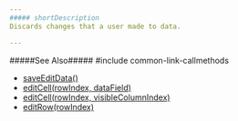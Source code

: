 ```yaml
---
##### shortDescription
Discards changes that a user made to data.

---
```

#####See Also#####
#include common-link-callmethods
- [saveEditData()](/api-reference/10%20UI%20Widgets/GridBase/3%20Methods/saveEditData().md '{basewidgetpath}/Methods/#saveEditData')
- [editCell(rowIndex, dataField)](/api-reference/10%20UI%20Widgets/GridBase/3%20Methods/editCell(rowIndex_dataField).md '{basewidgetpath}/Methods/#editCellrowIndex_dataField')
- [editCell(rowIndex, visibleColumnIndex)](/api-reference/10%20UI%20Widgets/GridBase/3%20Methods/editCell(rowIndex_visibleColumnIndex).md '{basewidgetpath}/Methods/#editCellrowIndex_visibleColumnIndex')
- [editRow(rowIndex)](/api-reference/10%20UI%20Widgets/GridBase/3%20Methods/editRow(rowIndex).md '{basewidgetpath}/Methods/#editRowrowIndex')